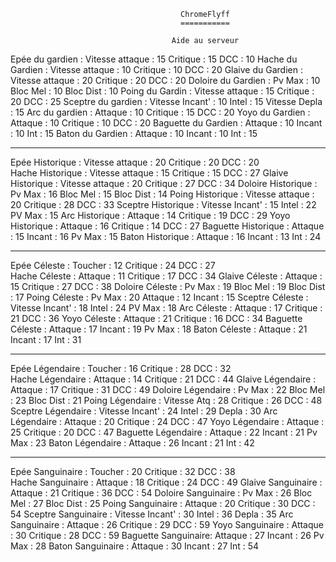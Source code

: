                                           ChromeFlyff
                                          ===========

                                        Aide au serveur


Epée du gardien 	  : 	Vitesse attaque : 15	Critique  : 15 	DCC : 				    10
Hache du Gardien	  :		Vitesse attaque : 10	Critique  : 10	DCC : 				    20
Glaive du Gardien	  :		Vitesse attaque : 20	Critique  : 20	DCC : 				    20
Doloire du Gardien	:		Pv Max			    : 10	Bloc Mel  : 10	Bloc Dist : 		  10
Poing du Gardin		  :		Vitesse attaque : 15	Critique  : 20	DCC :				      25
Sceptre du gardien 	:		Vitesse Incant'	: 10	Intel	    : 15	Vitesse Depla : 	15 
Arc du gardien		  :		Attaque 		    : 10	Critique  : 15	DCC	:				      20
Yoyo du Gardien		  :		Attaque			    : 10	Critique  : 10	DCC :				      20
Baguette du Gardien :		Attaque			    : 10	Incant	  : 10	Int : 				    15
Baton du Gardien	  :		Attaque 		    : 10	Incant	  : 10	Int :				      15


_________________________________________________________________________

Epée Historique		  :		Vitesse attaque : 20	Critique  : 20	DCC :    				20	
Hache Historique	  :		Vitesse attaque : 15	Critique  : 15	DCC : 	  			27
Glaive Historique	  :		Vitesse attaque : 20	Critique  : 27	DCC : 		  		34
Doloire Historique	:		Pv Max			    : 16	Bloc Mel  : 15	Bloc Dist : 		14
Poing Historique	  :		Vitesse attaque : 20	Critique  : 28	DCC :				    33
Sceptre Historique 	:		Vitesse Incant'	: 15	Intel	    : 22	PV Max :		 	  15 
Arc Historique		  :		Attaque 		    : 14	Critique  : 19	DCC	:				    29
Yoyo Historique		  :		Attaque			    : 16	Critique  : 14	DCC :				    27
Baguette Historique :		Attaque			    : 15	Incant	  : 16	Pv Max : 			  15
Baton Historique	  :		Attaque 		    : 16	Incant	  : 13	Int :				    24

_________________________________________________________________________

Epée Céleste		    :		Toucher			    : 12	Critique  : 24	DCC :			  	27	
Hache Céleste		    :		Attaque			    : 11	Critique  : 17	DCC : 				34
Glaive Céleste		  :		Attaque			    : 15	Critique  : 27	DCC : 				38
Doloire Céleste		  :		Pv Max			    : 19	Bloc Mel  : 19	Bloc Dist :		17
Poing Céleste		    :		Pv Max			    : 20	Attaque   : 12	Incant :			15
Sceptre Céleste 	  :		Vitesse Incant'	: 18	Intel	    : 24	PV Max :		 	18 
Arc Céleste			    :		Attaque 		    : 17	Critique  : 21	DCC	:		  		36
Yoyo Céleste		    :		Attaque			    : 21	Critique  : 16	DCC :	  			34
Baguette Céleste 	  :		Attaque			    : 17	Incant	  : 19	Pv Max : 			18
Baton Céleste		    :		Attaque 		    : 21	Incant	  : 17	Int : 				31

_________________________________________________________________________

Epée Légendaire			:		Toucher			    : 16	Critique  : 28	DCC :	  			32	
Hache Légendaire		:		Attaque			    : 14	Critique  : 21	DCC : 				44
Glaive Légendaire		:		Attaque			    : 17	Critique  : 31	DCC : 				49
Doloire Légendaire	:		Pv Max			    : 22	Bloc Mel  : 23	Bloc Dist : 	21
Poing Légendaire		:		Vitesse Atq		  : 28	Critique  : 26	DCC :				  48
Sceptre Légendaire 	:		Vitesse Incant'	: 24	Intel	    : 29	Depla :			 	30 
Arc Légendaire			:		Attaque 		    : 20	Critique  : 24	DCC	:				  47
Yoyo Légendaire			:		Attaque			  : 25	  Critique  : 20	DCC :				  47
Baguette Légendaire :		Attaque			  : 22	  Incant	  : 21	Pv Max : 			23
Baton Légendaire		:		Attaque 		  : 26	  Incant	  : 21	Int :				  42


_________________________________________________________________________

Epée Sanguinaire		:		Toucher			    : 20	Critique  : 32	  DCC : 				38	
Hache Sanguinaire		:		Attaque			    : 18	Critique  : 24	  DCC : 				49
Glaive Sanguinaire	:		Attaque			    : 21	Critique  : 36	  DCC : 				54
Doloire Sanguinaire	:		Pv Max			    : 26	Bloc Mel  : 27	  Bloc Dist :		25
Poing Sanguinaire		:		Attaque			    : 20	Critique  : 30	  DCC :			  	54
Sceptre Sanguinaire :		Vitesse Incant'	: 30	Intel	    : 36	  Depla :			 	35 
Arc Sanguinaire			:		Attaque 		    : 26	Critique  : 29	  DCC	:			  	59
Yoyo Sanguinaire		:		Attaque			    : 30	Critique  : 28	  DCC :				  59
Baguette Sanguinaire:		Attaque			    : 27	Incant	  : 26	  Pv Max : 			28
Baton Sanguinaire		:		Attaque 		    : 30	Incant	  : 27	  Int :				  54
